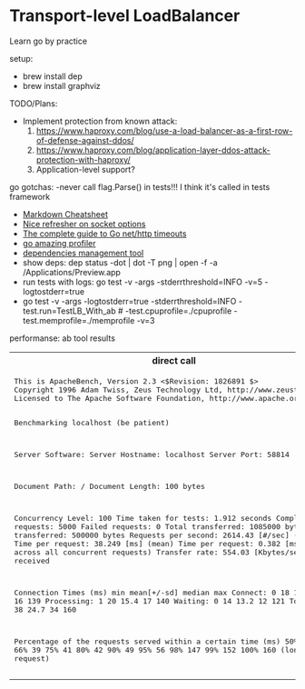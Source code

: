
# Transport-level LoadBalancer

Learn go by practice

setup:

* brew install dep
* brew install graphviz

TODO/Plans:

* Implement protection from known attack:
  1. <https://www.haproxy.com/blog/use-a-load-balancer-as-a-first-row-of-defense-against-ddos/>
  2. <https://www.haproxy.com/blog/application-layer-ddos-attack-protection-with-haproxy/>
  3. Application-level support?

go gotchas:
 -never call flag.Parse() in tests!!! I think it's called in tests framework

* [Markdown Cheatsheet](https://github.com/adam-p/markdown-here/wiki/Markdown-Cheatsheet)
* [Nice refresher on socket options](https://stackoverflow.com/questions/14388706/socket-options-so-reuseaddr-and-so-reuseport-how-do-they-differ-do-they-mean-t)
* [The complete guide to Go net/http timeouts](https://blog.cloudflare.com/the-complete-guide-to-golang-net-http-timeouts/)
* [go amazing profiler](https://blog.golang.org/profiling-go-programs)
* [dependencies management tool](https://golang.github.io/dep/docs/introduction.html)
* show deps: dep status -dot | dot -T png | open -f -a /Applications/Preview.app
* run tests with logs: go test -v -args  -stderrthreshold=INFO -v=5 -logtostderr=true
* go test -v -args  -logtostderr=true -stderrthreshold=INFO -test.run=TestLB_With_ab # -test.cpuprofile=./cpuprofile -test.memprofile=./memprofile -v=3

performanse: ab tool results

<table>
<tr>
<th> direct call </th>  <th> call via LB </th>
</tr>
<tr>
<td>
<pre>
This is ApacheBench, Version 2.3 <$Revision: 1826891 $>
Copyright 1996 Adam Twiss, Zeus Technology Ltd, http://www.zeustech.net/
Licensed to The Apache Software Foundation, http://www.apache.org/

Benchmarking localhost (be patient)


Server Software:
Server Hostname:        localhost
Server Port:            58814

Document Path:          /
Document Length:        100 bytes

Concurrency Level:      100
Time taken for tests:   1.912 seconds
Complete requests:      5000
Failed requests:        0
Total transferred:      1085000 bytes
HTML transferred:       500000 bytes
Requests per second:    2614.43 [#/sec] (mean)
Time per request:       38.249 [ms] (mean)
Time per request:       0.382 [ms] (mean, across all concurrent requests)
Transfer rate:          554.03 [Kbytes/sec] received

Connection Times (ms)
              min  mean[+/-sd] median   max
Connect:        0   18  17.5     16     139
Processing:     1   20  15.4     17     140
Waiting:        0   14  13.2     12     121
Total:          7   38  24.7     34     160

Percentage of the requests served within a certain time (ms)
  50%     34
  66%     39
  75%     41
  80%     42
  90%     49
  95%     56
  98%    147
  99%    152
 100%    160 (longest request) </pre> </td>
<td> <pre>This is ApacheBench, Version 2.3 <$Revision: 1826891 $>
Copyright 1996 Adam Twiss, Zeus Technology Ltd, http://www.zeustech.net/
Licensed to The Apache Software Foundation, http://www.apache.org/

Benchmarking localhost (be patient)


Server Software:
Server Hostname:        localhost
Server Port:            58815

Document Path:          /
Document Length:        100 bytes

Concurrency Level:      100
Time taken for tests:   6.284 seconds
Complete requests:      5000
Failed requests:        0
Total transferred:      1084985 bytes
HTML transferred:       500000 bytes
Requests per second:    795.70 [#/sec] (mean)
Time per request:       125.676 [ms] (mean)
Time per request:       1.257 [ms] (mean, across all concurrent requests)
Transfer rate:          168.62 [Kbytes/sec] received

Connection Times (ms)
              min  mean[+/-sd] median   max
Connect:        0   45  21.8     43     123
Processing:     7   78  34.1     72     166
Waiting:        2   66  36.6     59     161
Total:         23  124  37.6    119     225

Percentage of the requests served within a certain time (ms)
  50%    119
  66%    140
  75%    155
  80%    162
  90%    177
  95%    187
  98%    194
  99%    199
 100%    225 (longest request) </pre> </td>
 <tr>
</table>